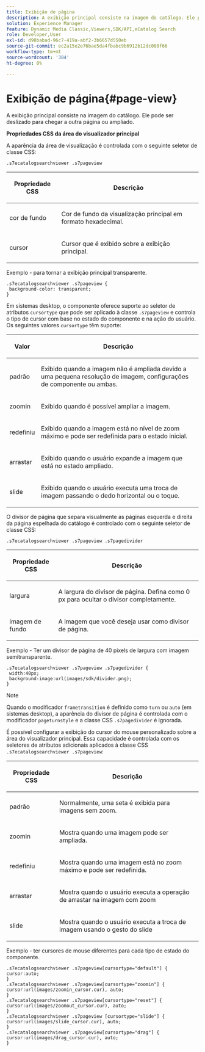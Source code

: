 ```yaml
---
title: Exibição de página
description: A exibição principal consiste na imagem do catálogo. Ele pode ser deslizado para chegar a outra página ou ampliado.
solution: Experience Manager
feature: Dynamic Media Classic,Viewers,SDK/API,eCatalog Search
role: Developer,User
exl-id: d98babad-96c7-419a-abf2-3b6657d550eb
source-git-commit: ec2a15e2e76bae5da4fbabc9b6912b12dc080f66
workflow-type: tm+mt
source-wordcount: '384'
ht-degree: 0%

---
```


# Exibição de página{#page-view}

A exibição principal consiste na imagem do catálogo. Ele pode ser deslizado para chegar a outra página ou ampliado.

<!--<a id="section_061E550C1C1D4DB2BD663A898895B38C"></a>-->

**Propriedades CSS da área do visualizador principal**

A aparência da área de visualização é controlada com o seguinte seletor de classe CSS:

```
.s7ecatalogsearchviewer .s7pageview
```

<table id="table_94EE3F5BBE4547C0B4943471CEE7EDE4"> 
 <thead> 
  <tr> 
   <th colname="col1" class="entry"> <p> Propriedade CSS </p> </th> 
   <th colname="col2" class="entry"> <p>Descrição </p> </th> 
  </tr> 
 </thead>
 <tbody> 
  <tr> 
   <td colname="col1"> <p> <span class="codeph"> cor de fundo </span> </p> </td> 
   <td colname="col2"> <p> Cor de fundo da visualização principal em formato hexadecimal. </p> </td> 
  </tr> 
  <tr> 
   <td colname="col1"> <p> <span class="codeph"> cursor </span> </p> </td> 
   <td colname="col2"> <p>Cursor que é exibido sobre a exibição principal. </p> </td> 
  </tr> 
 </tbody> 
</table>

Exemplo - para tornar a exibição principal transparente.

```
.s7ecatalogsearchviewer .s7pageview { 
 background-color: transparent; 
}
```

Em sistemas desktop, o componente oferece suporte ao seletor de atributos `cursortype` que pode ser aplicado à classe `.s7pageview` e controla o tipo de cursor com base no estado do componente e na ação do usuário. Os seguintes valores `cursortype` têm suporte:

<table id="table_45B83F6CCDE84C36B0E087CA9144BFE6"> 
 <thead> 
  <tr> 
   <th colname="col1" class="entry"> <p>Valor </p> </th> 
   <th colname="col2" class="entry"> <p>Descrição </p> </th> 
  </tr> 
 </thead>
 <tbody> 
  <tr> 
   <td colname="col1"> <p> <span class="codeph"> padrão </span> </p> </td> 
   <td colname="col2"> <p>Exibido quando a imagem não é ampliada devido a uma pequena resolução de imagem, configurações de componente ou ambas. </p> </td> 
  </tr> 
  <tr> 
   <td colname="col1"> <p> <span class="codeph"> zoomin </span> </p> </td> 
   <td colname="col2"> <p>Exibido quando é possível ampliar a imagem. </p> </td> 
  </tr> 
  <tr> 
   <td colname="col1"> <p> <span class="codeph"> redefiniu </span> </p> </td> 
   <td colname="col2"> <p>Exibido quando a imagem está no nível de zoom máximo e pode ser redefinida para o estado inicial. </p> </td> 
  </tr> 
  <tr> 
   <td colname="col1"> <p> <span class="codeph"> arrastar </span> </p> </td> 
   <td colname="col2"> <p>Exibido quando o usuário expande a imagem que está no estado ampliado. </p> </td> 
  </tr> 
  <tr> 
   <td colname="col1"> <p> <span class="codeph"> slide </span> </p> </td> 
   <td colname="col2"> <p>Exibido quando o usuário executa uma troca de imagem passando o dedo horizontal ou o toque. </p> </td> 
  </tr> 
 </tbody> 
</table>

O divisor de página que separa visualmente as páginas esquerda e direita da página espelhada do catálogo é controlado com o seguinte seletor de classe CSS:

`.s7ecatalogsearchviewer .s7pageview .s7pagedivider`

<table id="table_77EBC9A77BF14CF4974F8F43C709A207"> 
 <thead> 
  <tr> 
   <th colname="col1" class="entry"> <p> Propriedade CSS </p> </th> 
   <th colname="col2" class="entry"> <p>Descrição </p> </th> 
  </tr> 
 </thead>
 <tbody> 
  <tr> 
   <td colname="col1"> <p> <span class="codeph"> largura </span> </p> </td> 
   <td colname="col2"> <p> A largura do divisor de página. Defina como <span class="codeph"> 0 </span> px para ocultar o divisor completamente. </p> </td> 
  </tr> 
  <tr> 
   <td colname="col1"> <p> <span class="codeph"> imagem de fundo </span> </p> </td> 
   <td colname="col2"> <p>A imagem que você deseja usar como divisor de página. </p> </td> 
  </tr> 
 </tbody> 
</table>

Exemplo - Ter um divisor de página de 40 pixels de largura com imagem semitransparente.

```
.s7ecatalogsearchviewer .s7pageview .s7pagedivider { 
 width:40px; 
 background-image:url(images/sdk/divider.png); 
}
```

>[!NOTE]
>
>Quando o modificador `frametransition` é definido como `turn` ou `auto` (em sistemas desktop), a aparência do divisor de página é controlada com o modificador `pageturnstyle` e a classe CSS `.s7pagedivider` é ignorada.

É possível configurar a exibição do cursor do mouse personalizado sobre a área do visualizador principal. Essa capacidade é controlada com os seletores de atributos adicionais aplicados à classe CSS `.s7ecatalogsearchviewer .s7pageview`:

<table id="table_908164DECF9347A19A9696A23BBDB1A2"> 
 <thead> 
  <tr> 
   <th colname="col1" class="entry"> <p> Propriedade CSS </p> </th> 
   <th colname="col2" class="entry"> <p>Descrição </p> </th> 
  </tr> 
 </thead>
 <tbody> 
  <tr> 
   <td colname="col1"> <p> <span class="codeph"> padrão </span> </p> </td> 
   <td colname="col2"> <p> Normalmente, uma seta é exibida para imagens sem zoom. </p> </td> 
  </tr> 
  <tr> 
   <td colname="col1"> <p> <span class="codeph"> zoomin </span> </p> </td> 
   <td colname="col2"> <p> Mostra quando uma imagem pode ser ampliada. </p> </td> 
  </tr> 
  <tr> 
   <td colname="col1"> <p> <span class="codeph"> redefiniu </span> </p> </td> 
   <td colname="col2"> <p>Mostra quando uma imagem está no zoom máximo e pode ser redefinida. </p> </td> 
  </tr> 
  <tr> 
   <td colname="col1"> <p> <span class="codeph"> arrastar </span> </p> </td> 
   <td colname="col2"> <p>Mostra quando o usuário executa a operação de arrastar na imagem com zoom </p> </td> 
  </tr> 
  <tr> 
   <td colname="col1"> <p> <span class="codeph"> slide </span> </p> </td> 
   <td colname="col2"> <p>Mostra quando o usuário executa a troca de imagem usando o gesto do slide </p> </td> 
  </tr> 
 </tbody> 
</table>

Exemplo - ter cursores de mouse diferentes para cada tipo de estado do componente.

```
.s7ecatalogsearchviewer .s7pageview[cursortype="default"] { 
cursor:auto; 
} 
.s7ecatalogsearchviewer .s7pageview[cursortype="zoomin"] { 
cursor:url(images/zoomin_cursor.cur), auto; 
} 
.s7ecatalogsearchviewer .s7pageview[cursortype="reset"] { 
cursor:url(images/zoomout_cursor.cur), auto; 
} 
.s7ecatalogsearchviewer .s7pageview [cursortype="slide"] { 
cursor:url(images/slide_cursor.cur), auto; 
} 
.s7ecatalogsearchviewer .s7pageview[cursortype="drag"] { 
cursor:url(images/drag_cursor.cur), auto; 
}
```
